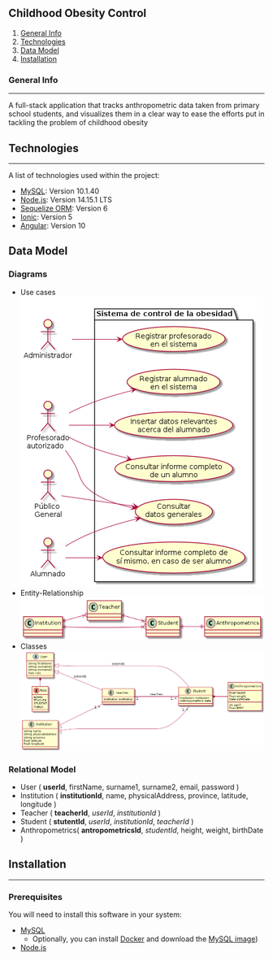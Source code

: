 ## Childhood Obesity Control
1. [General Info](#general-info)
2. [Technologies](#technologies)
3. [Data Model](#data-model)
4. [Installation](#installation)
### General Info
***
A full-stack application that tracks anthropometric data taken from primary school students, and visualizes them in a clear way to ease the efforts put in tackling the problem of childhood obesity
## Technologies
***
A list of technologies used within the project:
 * [MySQL](https://www.mysql.com/): Version 10.1.40
 * [Node.js](https://nodejs.org/es/): Version 14.15.1 LTS
 * [Sequelize ORM](https://sequelize.org/): Version 6
 * [Ionic](https://ionicframework.com/): Version 5
 * [Angular](https://angular.io/): Version 10
## Data Model
### Diagrams
* Use cases
![Use cases diagram](diagrams/control-obesidad-casos-de-uso.png)
* Entity-Relationship
![Entity-Relationship diagram](diagrams/control-obesidad-entidad-relacion.png)
* Classes
![Classes diagram](diagrams/control-obesidad-clases.png)
### Relational Model
* User ( __userId__, firstName, surname1, surname2, email, password )
* Institution ( __institutionId__, name, physicalAddress, province, latitude, longitude )
* Teacher ( __teacherId__, _userId_, _institutionId_ )
* Student ( __stutentId__, _userId_, _institutionId_, _teacherId_ )
* Anthropometrics( __antropometricsId__, _studentId_, height, weight, birthDate )
## Installation
***
### Prerequisites
You will need to install this software in your system:
* [MySQL](https://dev.mysql.com/downloads/)
  * Optionally, you can install [Docker](https://docs.docker.com/get-started/) and download the [MySQL image](https://hub.docker.com/_/mysql?tab=tags&page=1&ordering=last_updated))
* [Node.js](https://dev.mysql.com/downloads/)
